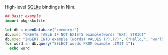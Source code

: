 High-level [SQLite](https://www.sqlite.org) bindings in Nim.

```nim
## Basic example
import pkg/skulite

let db = openDatabase(":memory:")
db.exec "CREATE TABLE IF NOT EXISTS example(words TEXT) STRICT"
db.exec "INSERT INTO example (words) VALUES (?),(?)", ("Hello,", "world!")
for word in db.query("SELECT words FROM example LIMIT 1"):
  echo word
```
